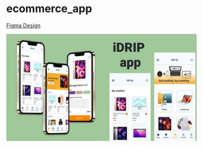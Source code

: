 # ecommerce_app

<a href="https://www.figma.com/file/R8fDQtf62YFB4zDzdDIY1e/E-Commerce-App-UI-Kit?node-id=412%3A1162&t=WP1D27nmhms8vkpz-1">Figma Design</a>

![Project Image](ProjectImage.png)

